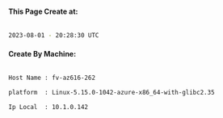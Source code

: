 
   
#### This Page Create at:

```bash

2023-08-01 - 20:28:30 UTC

```

#### Create By Machine:

```bash

Host Name : fv-az616-262

platform  : Linux-5.15.0-1042-azure-x86_64-with-glibc2.35

Ip Local  : 10.1.0.142

```

